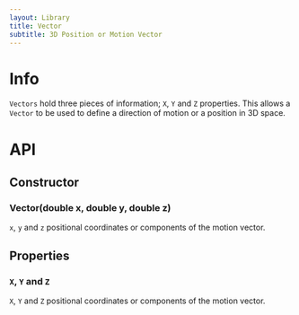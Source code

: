 ```yaml
---
layout: Library
title: Vector
subtitle: 3D Position or Motion Vector
---
```


# Info

`Vectors` hold three pieces of information; `X`, `Y` and `Z` properties.  This allows a `Vector` to be used to define a direction of motion or a position in 3D space.

# API

## Constructor

### Vector(double x, double y, double z)

`x`, `y` and `z` positional coordinates or components of the motion vector.

## Properties

### `X`, `Y` and `Z`

`X`, `Y` and `Z` positional coordinates or components of the motion vector.